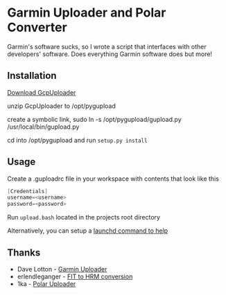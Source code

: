 # Garmin Uploader and Polar Converter

Garmin's software sucks, so I wrote a script that interfaces with other developers' software. Does everything Garmin software does but more!


## Installation
[Download GcpUploader]

unzip GcpUploader to /opt/pygupload

create a symbolic link, sudo ln -s /opt/pygupload/gupload.py /usr/local/bin/gupload.py

cd into /opt/pygupload and run `setup.py install`





## Usage
Create a .guploadrc file in your workspace with contents that look like this

```java
[Credentials]
username=<username>
password=<password>
```

Run `upload.bash` located in the projects root directory

Alternatively, you can setup a [launchd command to help]






## Thanks
* Dave Lotton - [Garmin Uploader]
* erlendleganger - [FIT to HRM conversion]
* 1ka - [Polar Uploader]





[launchd command to help]:http://alvinalexander.com/mac-os-x/launchd-examples-launchd-plist-file-examples-mac
[Garmin Uploader]:http://sourceforge.net/p/gcpuploader/wiki/Home/
[FIT to HRM conversion]:https://github.com/erlendleganger/g2p
[Polar Uploader]:https://github.com/1ka/HRMUploader
[Download GcpUploader]:https://pypi.python.org/pypi?:action=display&name=GcpUploader
